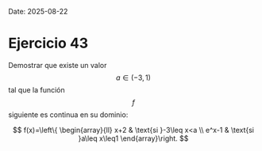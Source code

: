 Date: 2025-08-22

# Ejercicio 43

 
Demostrar que existe un valor $$ a \in (-3,1)$$  tal que la función $$ f$$  siguiente es continua en su dominio:

$$
 f(x)=\left\{ \begin{array}{ll}
 x+2 &  \text{si }-3\leq x<a \\
 e^x-1 &  \text{si }a\leq x\leq1
\end{array}\right.
$$